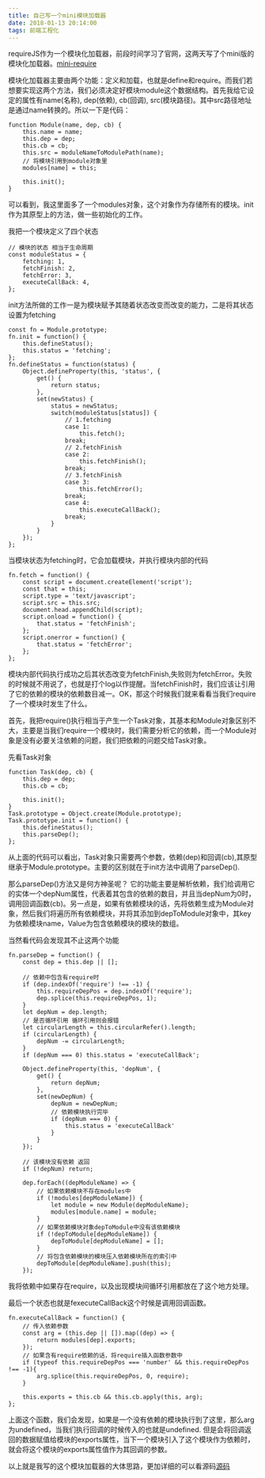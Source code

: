 ```yaml
---
title: 自己写一个mini模块加载器
date: 2018-01-13 20:14:00
tags: 前端工程化
---
```

requireJS作为一个模块化加载器，前段时间学习了官网，这两天写了个mini版的模块化加载器。[mini-require](https://github.com/shimeng28/Tools/blob/master/mini-requireJS/mini-require.js)

模块化加载器主要由两个功能：定义和加载，也就是define和require。而我们若想要实现这两个方法，我们必须决定好模块module这个数据结构。首先我给它设定的属性有name(名称), dep(依赖), cb(回调), src(模块路径)。其中src路径地址是通过name转换的。所以一下是代码：

	function Module(name, dep, cb) {
		this.name = name;
		this.dep = dep;
		this.cb = cb;
		this.src = moduleNameToModulePath(name);
		// 将模块引用到module对象里
		modules[name] = this;
		
		this.init();
	}

可以看到，我这里面多了一个modules对象，这个对象作为存储所有的模块。init作为其原型上的方法，做一些初始化的工作。

我把一个模块定义了四个状态
	
	// 模块的状态 相当于生命周期
	const moduleStatus = {
		fetching: 1,
		fetchFinish: 2,
		fetchError: 3,
		executeCallBack: 4,
	};

init方法所做的工作一是为模块赋予其随着状态改变而改变的能力，二是将其状态设置为fetching


	const fn = Module.prototype;
	fn.init = function() {
		this.defineStatus();
		this.status = 'fetching';
	};
	fn.defineStatus = function(status) {
		Object.defineProperty(this, 'status', {
			get() {
				return status;
			},
			set(newStatus) {
				status = newStatus;
				switch(moduleStatus[status]) {
					// 1.fetching
					case 1:
						this.fetch();
					break;
					// 2.fetchFinish
					case 2:
						this.fetchFinish();
					break;
					// 3.fetchFinish
					case 3:
						this.fetchError();
					break;
					case 4:
						this.executeCallBack();
					break;
				}
			}
		});
	};


当模块状态为fetching时，它会加载模块，并执行模块内部的代码

	fn.fetch = function() {
		const script = document.createElement('script');
		const that = this;
		script.type = 'text/javascript';
		script.src = this.src;
		document.head.appendChild(script);
		script.onload = function() {
			that.status = 'fetchFinish';
		};
		script.onerror = function() {
			that.status = 'fetchError';
		};
	};

模块内部代码执行成功之后其状态改变为fetchFinish,失败则为fetchError。失败的时候就不用说了，也就是打个log以作提醒。当fetchFinish时，我们应该让引用了它的依赖的模块的依赖数目减一。OK，那这个时候我们就来看看当我们require了一个模块时发生了什么。

首先，我把require()执行相当于产生一个Task对象，其基本和Module对象区别不大，主要是当我们require一个模块时，我们需要分析它的依赖，而一个Module对象是没有必要关注依赖的问题，我们把依赖的问题交给Task对象。

先看Task对象

	function Task(dep, cb) {
		this.dep = dep;
		this.cb = cb;

		this.init();
	}
	Task.prototype = Object.create(Module.prototype);
	Task.prototype.init = function() {
		this.defineStatus();
		this.parseDep();
	};

从上面的代码可以看出，Task对象只需要两个参数，依赖(dep)和回调(cb),其原型继承于Module.prototype。主要的区别就在于init方法中调用了parseDep().

那么parseDep()方法又是何方神圣呢？
它的功能主要是解析依赖，我们给调用它的实体一个depNum属性，代表着其包含的依赖的数目，并且当depNum为0时，调用回调函数(cb)。另一点是，如果有依赖模块的话，先将依赖生成为Module对象，然后我们将遍历所有依赖模块，并将其添加到depToModule对象中，其key为依赖模块name，Value为包含依赖模块的模块的数组。

当然看代码会发现其不止这两个功能

	fn.parseDep = function() {
		const dep = this.dep || [];

		// 依赖中包含有require时
		if (dep.indexOf('require') !== -1) {
			this.requireDepPos = dep.indexOf('require');
			dep.splice(this.requireDepPos, 1);
		}
		let depNum = dep.length;
		// 是否循环引用 循环引用则会报错
		let circularLength = this.circularRefer().length;
		if (circularLength) {
			depNum -= circularLength;
		}
		if (depNum === 0) this.status = 'executeCallBack';

		Object.defineProperty(this, 'depNum', {
			get() {
				return depNum;
			},
			set(newDepNum) {
				depNum = newDepNum;
				// 依赖模块执行完毕
				if (depNum === 0) {
					this.status = 'executeCallBack'
				}
			}
		});

		// 该模块没有依赖 返回
		if (!depNum) return;

		dep.forEach((depModuleName) => {
			// 如果依赖模块不存在modules中
			if (!modules[depModuleName]) {
				let module = new Module(depModuleName);
				modules[module.name] = module;
			}
			// 如果依赖模块对象depToModule中没有该依赖模块
			if (!depToModule[depModuleName]) {
				depToModule[depModuleName] = [];
			}
			// 将包含依赖模块的模块压入依赖模块所在的索引中
			depToModule[depModuleName].push(this);
		});

我将依赖中如果存在require，以及出现模块间循环引用都放在了这个地方处理。

最后一个状态也就是fexecuteCallBack这个时候是调用回调函数。

	fn.executeCallBack = function() {
		// 传入依赖参数
		const arg = (this.dep || []).map((dep) => {
			return modules[dep].exports;
		});
		// 如果含有require依赖的话，将require插入函数参数中
		if (typeof this.requireDepPos === 'number' && this.requireDepPos !== -1){
			arg.splice(this.requireDepPos, 0, require);
		}

		this.exports = this.cb && this.cb.apply(this, arg);
	};

上面这个函数，我们会发现，如果是一个没有依赖的模块执行到了这里，那么arg为undefined，当我们执行回调的时候传入的也就是undefined. 但是会将回调返回的数据赋值给模块的exports属性，当下一个模块引入了这个模块作为依赖时，就会将这个模块的exports属性值作为其回调的参数。

以上就是我写的这个模块加载器的大体思路，更加详细的可以看源码[源码](https://github.com/shimeng28/Tools/blob/master/mini-requireJS/mini-require.js)